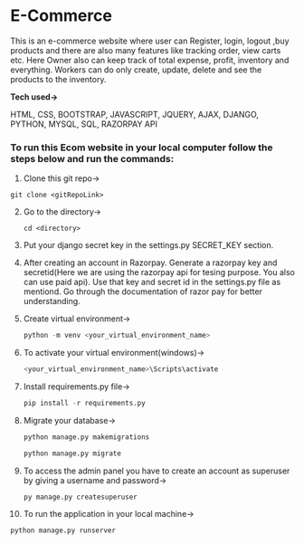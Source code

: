 # E-Commerce
This is an e-commerce website where user can Register, login, logout ,buy products and there are also many features like tracking order, view carts etc. Here Owner also can keep track of total expense, profit, inventory and everything. Workers can do only create, update, delete and see the products to the inventory.

**Tech used->**
<p>HTML, CSS, BOOTSTRAP, JAVASCRIPT, JQUERY, AJAX, DJANGO, PYTHON, MYSQL, SQL, RAZORPAY API</p>

### To run this Ecom website in your local computer follow the steps below and run the commands:

1. Clone this git repo->

  ```git
  git clone <gitRepoLink>
  ```
2. Go to the directory->

   ```git
   cd <directory>
   ```
   
3. Put your django secret key in the settings.py SECRET_KEY section.

5. After creating an account in Razorpay. Generate a razorpay key and secretid(Here we are using the razorpay api for tesing purpose. You also can use paid api). Use that key and secret id in the settings.py file as mentiond. Go through the documentation of razor pay for better understanding.     
   
6. Create virtual environment->
   
   ```python
   python -m venv <your_virtual_environment_name>
   ```
7. To activate your virtual environment(windows)->

   ```python
   <your_virtual_environment_name>\Scripts\activate
   ```
   
8. Install requirements.py file->
   
   ```python
   pip install -r requirements.py
   ```

9. Migrate your database->

   ```python
   python manage.py makemigrations
   ```

   ```python
   python manage.py migrate
   ```

10. To access the admin panel you have to create an account as superuser by giving a username and password->
    
    ```python
    py manage.py createsuperuser
    ```

12. To run the application in your local machine->
   
   ```python
   python manage.py runserver
   ```
